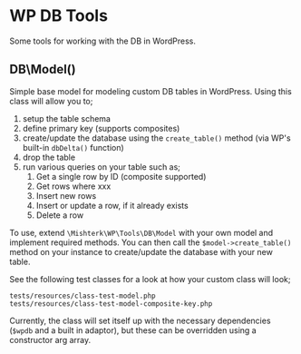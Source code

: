 # WP DB Tools

Some tools for working with the DB in WordPress.

## DB\Model()

Simple base model for modeling custom DB tables in WordPress. Using this class will allow you to; 

1. setup the table schema
2. define primary key (supports composites)
3. create/update the database using the `create_table()` method (via WP's built-in `dbDelta()` function)
4. drop the table
5. run various queries on your table such as;
    1. Get a single row by ID (composite supported)
    1. Get rows where xxx
    2. Insert new rows
    1. Insert or update a row, if it already exists
    3. Delete a row

To use, extend `\Mishterk\WP\Tools\DB\Model` with your own model and implement required methods. You can then call the 
`$model->create_table()` method on your instance to create/update the database with your new table.

See the following test classes for a look at how your custom class will look;

`tests/resources/class-test-model.php`  
`tests/resources/class-test-model-composite-key.php`

Currently, the class will set itself up with the necessary dependencies (`$wpdb` and a built in adaptor), but these can
be overridden using a constructor arg array. 